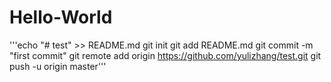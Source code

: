 # Hello-World

'''echo "# test" >> README.md
git init
git add README.md
git commit -m "first commit"
git remote add origin https://github.com/yulizhang/test.git
git push -u origin master'''
